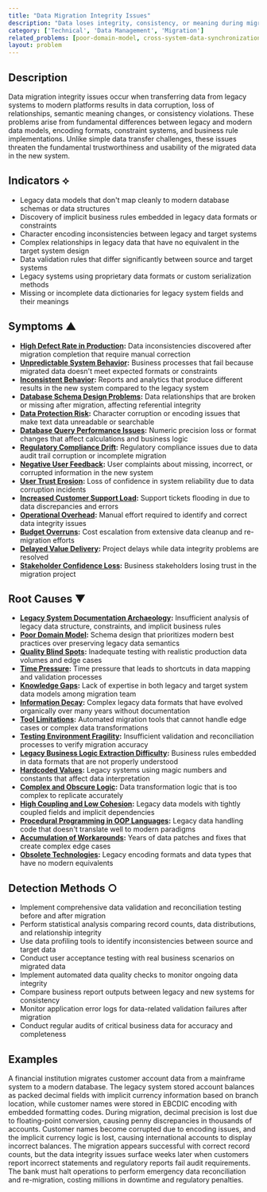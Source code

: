 ```yaml
---
title: "Data Migration Integrity Issues"
description: "Data loses integrity, consistency, or meaning during migration from legacy to modern systems due to schema mismatches and format incompatibilities"
category: ['Technical', 'Data Management', 'Migration']
related_problems: [poor-domain-model, cross-system-data-synchronization-problems, legacy-business-logic-extraction-difficulty]
layout: problem
---
```


## Description

Data migration integrity issues occur when transferring data from legacy systems to modern platforms results in data corruption, loss of relationships, semantic meaning changes, or consistency violations. These problems arise from fundamental differences between legacy and modern data models, encoding formats, constraint systems, and business rule implementations. Unlike simple data transfer challenges, these issues threaten the fundamental trustworthiness and usability of the migrated data in the new system.

## Indicators ⟡

- Legacy data models that don't map cleanly to modern database schemas or data structures
- Discovery of implicit business rules embedded in legacy data formats or constraints
- Character encoding inconsistencies between legacy and target systems
- Complex relationships in legacy data that have no equivalent in the target system design
- Data validation rules that differ significantly between source and target systems
- Legacy systems using proprietary data formats or custom serialization methods
- Missing or incomplete data dictionaries for legacy system fields and their meanings

## Symptoms ▲

- **[High Defect Rate in Production](high-defect-rate-in-production.md):** Data inconsistencies discovered after migration completion that require manual correction
- **[Unpredictable System Behavior](unpredictable-system-behavior.md):** Business processes that fail because migrated data doesn't meet expected formats or constraints
- **[Inconsistent Behavior](inconsistent-behavior.md):** Reports and analytics that produce different results in the new system compared to the legacy system
- **[Database Schema Design Problems](database-schema-design-problems.md):** Data relationships that are broken or missing after migration, affecting referential integrity
- **[Data Protection Risk](data-protection-risk.md):** Character corruption or encoding issues that make text data unreadable or searchable
- **[Database Query Performance Issues](database-query-performance-issues.md):** Numeric precision loss or format changes that affect calculations and business logic
- **[Regulatory Compliance Drift](regulatory-compliance-drift.md):** Regulatory compliance issues due to data audit trail corruption or incomplete migration
- **[Negative User Feedback](negative-user-feedback.md):** User complaints about missing, incorrect, or corrupted information in the new system
- **[User Trust Erosion](user-trust-erosion.md):** Loss of confidence in system reliability due to data corruption incidents
- **[Increased Customer Support Load](increased-customer-support-load.md):** Support tickets flooding in due to data discrepancies and errors
- **[Operational Overhead](operational-overhead.md):** Manual effort required to identify and correct data integrity issues
- **[Budget Overruns](budget-overruns.md):** Cost escalation from extensive data cleanup and re-migration efforts
- **[Delayed Value Delivery](delayed-value-delivery.md):** Project delays while data integrity problems are resolved
- **[Stakeholder Confidence Loss](stakeholder-confidence-loss.md):** Business stakeholders losing trust in the migration project

## Root Causes ▼

- **[Legacy System Documentation Archaeology](legacy-system-documentation-archaeology.md):** Insufficient analysis of legacy data structure, constraints, and implicit business rules
- **[Poor Domain Model](poor-domain-model.md):** Schema design that prioritizes modern best practices over preserving legacy data semantics
- **[Quality Blind Spots](quality-blind-spots.md):** Inadequate testing with realistic production data volumes and edge cases
- **[Time Pressure](time-pressure.md):** Time pressure that leads to shortcuts in data mapping and validation processes
- **[Knowledge Gaps](knowledge-gaps.md):** Lack of expertise in both legacy and target system data models among migration team
- **[Information Decay](information-decay.md):** Complex legacy data formats that have evolved organically over many years without documentation
- **[Tool Limitations](tool-limitations.md):** Automated migration tools that cannot handle edge cases or complex data transformations
- **[Testing Environment Fragility](testing-environment-fragility.md):** Insufficient validation and reconciliation processes to verify migration accuracy
- **[Legacy Business Logic Extraction Difficulty](legacy-business-logic-extraction-difficulty.md):** Business rules embedded in data formats that are not properly understood
- **[Hardcoded Values](hardcoded-values.md):** Legacy systems using magic numbers and constants that affect data interpretation
- **[Complex and Obscure Logic](complex-and-obscure-logic.md):** Data transformation logic that is too complex to replicate accurately
- **[High Coupling and Low Cohesion](high-coupling-low-cohesion.md):** Legacy data models with tightly coupled fields and implicit dependencies
- **[Procedural Programming in OOP Languages](procedural-programming-in-oop-languages.md):** Legacy data handling code that doesn't translate well to modern paradigms
- **[Accumulation of Workarounds](accumulation-of-workarounds.md):** Years of data patches and fixes that create complex edge cases
- **[Obsolete Technologies](obsolete-technologies.md):** Legacy encoding formats and data types that have no modern equivalents

## Detection Methods ○

- Implement comprehensive data validation and reconciliation testing before and after migration
- Perform statistical analysis comparing record counts, data distributions, and relationship integrity
- Use data profiling tools to identify inconsistencies between source and target data
- Conduct user acceptance testing with real business scenarios on migrated data
- Implement automated data quality checks to monitor ongoing data integrity
- Compare business report outputs between legacy and new systems for consistency
- Monitor application error logs for data-related validation failures after migration
- Conduct regular audits of critical business data for accuracy and completeness

## Examples

A financial institution migrates customer account data from a mainframe system to a modern database. The legacy system stored account balances as packed decimal fields with implicit currency information based on branch location, while customer names were stored in EBCDIC encoding with embedded formatting codes. During migration, decimal precision is lost due to floating-point conversion, causing penny discrepancies in thousands of accounts. Customer names become corrupted due to encoding issues, and the implicit currency logic is lost, causing international accounts to display incorrect balances. The migration appears successful with correct record counts, but the data integrity issues surface weeks later when customers report incorrect statements and regulatory reports fail audit requirements. The bank must halt operations to perform emergency data reconciliation and re-migration, costing millions in downtime and regulatory penalties.